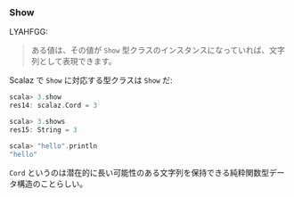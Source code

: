
### Show

LYAHFGG:

> ある値は、その値が `Show` 型クラスのインスタンスになっていれば、文字列として表現できます。

Scalaz で `Show` に対応する型クラスは `Show` だ:

```scala
scala> 3.show
res14: scalaz.Cord = 3

scala> 3.shows
res15: String = 3

scala> "hello".println
"hello"
```

`Cord` というのは潜在的に長い可能性のある文字列を保持できる純粋関数型データ構造のことらしい。
